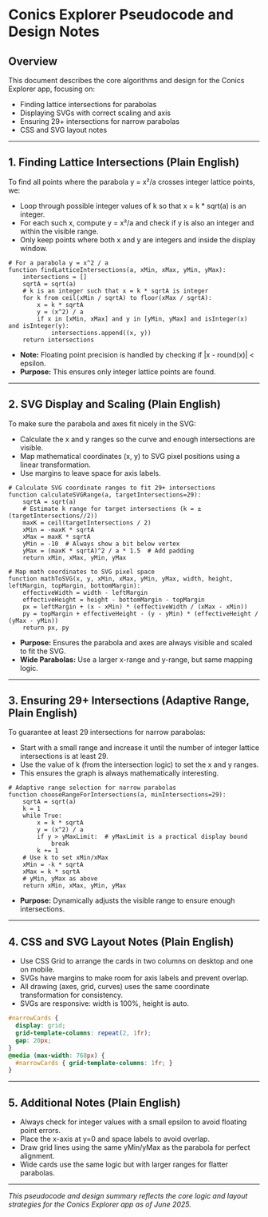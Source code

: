 # Conics Explorer Pseudocode and Design Notes

## Overview
This document describes the core algorithms and design for the Conics Explorer app, focusing on:
- Finding lattice intersections for parabolas
- Displaying SVGs with correct scaling and axis
- Ensuring 29+ intersections for narrow parabolas
- CSS and SVG layout notes

---

## 1. Finding Lattice Intersections (Plain English)
To find all points where the parabola y = x²/a crosses integer lattice points, we:
- Loop through possible integer values of k so that x = k * sqrt(a) is an integer.
- For each such x, compute y = x²/a and check if y is also an integer and within the visible range.
- Only keep points where both x and y are integers and inside the display window.

```pseudo
# For a parabola y = x^2 / a
function findLatticeIntersections(a, xMin, xMax, yMin, yMax):
    intersections = []
    sqrtA = sqrt(a)
    # k is an integer such that x = k * sqrtA is integer
    for k from ceil(xMin / sqrtA) to floor(xMax / sqrtA):
        x = k * sqrtA
        y = (x^2) / a
        if x in [xMin, xMax] and y in [yMin, yMax] and isInteger(x) and isInteger(y):
            intersections.append((x, y))
    return intersections
```

- **Note:** Floating point precision is handled by checking if |x - round(x)| < epsilon.
- **Purpose:** This ensures only integer lattice points are found.

---

## 2. SVG Display and Scaling (Plain English)
To make sure the parabola and axes fit nicely in the SVG:
- Calculate the x and y ranges so the curve and enough intersections are visible.
- Map mathematical coordinates (x, y) to SVG pixel positions using a linear transformation.
- Use margins to leave space for axis labels.

```pseudo
# Calculate SVG coordinate ranges to fit 29+ intersections
function calculateSVGRange(a, targetIntersections=29):
    sqrtA = sqrt(a)
    # Estimate k range for target intersections (k = ±(targetIntersections//2))
    maxK = ceil(targetIntersections / 2)
    xMin = -maxK * sqrtA
    xMax = maxK * sqrtA
    yMin = -10  # Always show a bit below vertex
    yMax = (maxK * sqrtA)^2 / a * 1.5  # Add padding
    return xMin, xMax, yMin, yMax

# Map math coordinates to SVG pixel space
function mathToSVG(x, y, xMin, xMax, yMin, yMax, width, height, leftMargin, topMargin, bottomMargin):
    effectiveWidth = width - leftMargin
    effectiveHeight = height - bottomMargin - topMargin
    px = leftMargin + (x - xMin) * (effectiveWidth / (xMax - xMin))
    py = topMargin + effectiveHeight - (y - yMin) * (effectiveHeight / (yMax - yMin))
    return px, py
```

- **Purpose:** Ensures the parabola and axes are always visible and scaled to fit the SVG.
- **Wide Parabolas:** Use a larger x-range and y-range, but same mapping logic.

---

## 3. Ensuring 29+ Intersections (Adaptive Range, Plain English)
To guarantee at least 29 intersections for narrow parabolas:
- Start with a small range and increase it until the number of integer lattice intersections is at least 29.
- Use the value of k (from the intersection logic) to set the x and y ranges.
- This ensures the graph is always mathematically interesting.

```pseudo
# Adaptive range selection for narrow parabolas
function chooseRangeForIntersections(a, minIntersections=29):
    sqrtA = sqrt(a)
    k = 1
    while True:
        x = k * sqrtA
        y = (x^2) / a
        if y > yMaxLimit:  # yMaxLimit is a practical display bound
            break
        k += 1
    # Use k to set xMin/xMax
    xMin = -k * sqrtA
    xMax = k * sqrtA
    # yMin, yMax as above
    return xMin, xMax, yMin, yMax
```

- **Purpose:** Dynamically adjusts the visible range to ensure enough intersections.

---

## 4. CSS and SVG Layout Notes (Plain English)
- Use CSS Grid to arrange the cards in two columns on desktop and one on mobile.
- SVGs have margins to make room for axis labels and prevent overlap.
- All drawing (axes, grid, curves) uses the same coordinate transformation for consistency.
- SVGs are responsive: width is 100%, height is auto.

```css
#narrowCards {
  display: grid;
  grid-template-columns: repeat(2, 1fr);
  gap: 20px;
}
@media (max-width: 768px) {
  #narrowCards { grid-template-columns: 1fr; }
}
```

---

## 5. Additional Notes (Plain English)
- Always check for integer values with a small epsilon to avoid floating point errors.
- Place the x-axis at y=0 and space labels to avoid overlap.
- Draw grid lines using the same yMin/yMax as the parabola for perfect alignment.
- Wide cards use the same logic but with larger ranges for flatter parabolas.

---

*This pseudocode and design summary reflects the core logic and layout strategies for the Conics Explorer app as of June 2025.*
